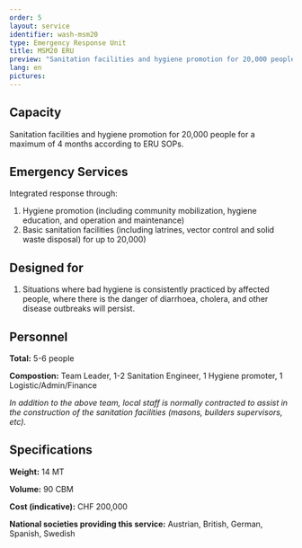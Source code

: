 ```yaml
---
order: 5
layout: service
identifier: wash-msm20
type: Emergency Response Unit
title: MSM20 ERU
preview: "Sanitation facilities and hygiene promotion for 20,000 people."
lang: en
pictures:
---
```


## Capacity

Sanitation facilities and hygiene promotion for 20,000 people for a maximum of 4 months according to ERU SOPs. 

## Emergency Services

Integrated response through:

1. Hygiene promotion (including community mobilization, hygiene education, and operation and maintenance)
2. Basic sanitation facilities (including latrines, vector control and solid waste disposal) for up to 20,000)

## Designed for

1. Situations where bad hygiene is consistently practiced by affected people, where there is the danger of diarrhoea, cholera, and other disease outbreaks will persist.

## Personnel

**Total:** 5-6 people

**Compostion:** Team Leader, 1-2 Sanitation Engineer, 1 Hygiene promoter, 1 Logistic/Admin/Finance

_In addition to the above team, local staff is normally contracted to assist in the construction of the sanitation facilities (masons, builders supervisors, etc)._

## Specifications

**Weight:** 14 MT

**Volume:** 90 CBM

**Cost (indicative):** CHF 200,000

**National societies providing this service:** Austrian, British, German, Spanish, Swedish
